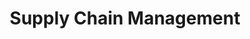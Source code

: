 ---
layout: classification
title: Supply Chain Management
image: /img/previewimg.png
featured: false
applications: false
tags:
#  - abc
#  - cde
#  - xyz
classification_partners:
  - type: Classification Supporter
    list:
      - name: Rotary
        img: /img/rotary.png
      - name: Rotaract
        img: /img/rotaract.png
description:
  Supply chain management (SCM) is the management of the flow of goods and services, involving the movement and storage of raw materials, of work-in-process inventory, and of finished goods as well as end to end order fulfilment from point of origin to point of consumption. Interconnected, interrelated or interlinked networks, channels and node businesses combine in the provision of products and services required by end customers in a supply chain Supply-chain management has been defined as the "design, planning, execution, control, and monitoring of supply-chain activities with the objective of creating net value, building a competitive infrastructure, leveraging worldwide logistics, synchronizing supply with demand and measuring performance globally". SCM practice draws heavily from the areas of industrial engineering, systems engineering, operations management, logistics, procurement, information technology, and marketing and strives for an integrated approach. Marketing channels play an important role in supply-chain management.
# mentors:
#   - name: Testing Name
#     company: Company
#     img: /img/t1.png
#     social:
#       linkedin: https://www.linkedin.com/in/zeospec/
#       twitter: https://twitter.com/ZeoSpec
#       facebook: https://www.facebook.com/zeospec/
#       instagram: https://www.instagram.com/ZeoSpec/
#     introduction: The objective of the game is to get 3 sets of properties in distinct colors. The first player to 3 sets wins the game. There are some action cards, which let you get money/properties from other players. Important action cards, relevant for this post
---